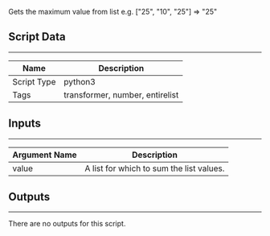 Gets the maximum value from list
e.g. ["25", "10", "25"] =>  "25"

## Script Data

---

| **Name** | **Description** |
| --- | --- |
| Script Type | python3 |
| Tags | transformer, number, entirelist |

## Inputs

---

| **Argument Name** | **Description** |
| --- | --- |
| value | A list for which to sum the list values. |

## Outputs

---
There are no outputs for this script.
